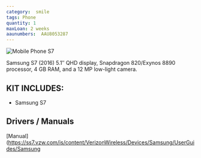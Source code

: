 ```yaml
---
category:  smile
tags: Phone
quantity: 1
maxLoan: 2 weeks
aaunumbers:  AAU8053287
---
```

![Mobile Phone S7](https://lydogbillede.dk/wp-content/uploads/2016/03/01_S7_Front_black_Standard_Online_L.png)

Samsung S7 (2016) 5.1″ QHD display, Snapdragon 820/Exynos 8890 processor, 4 GB RAM, and a 12 MP low-light camera.
## KIT INCLUDES:
-  Samsung S7

## Drivers / Manuals
[Manual](https://ss7.vzw.com/is/content/VerizonWireless/Devices/Samsung/UserGuides/Samsung
